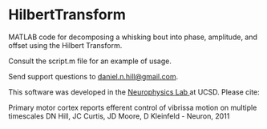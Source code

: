 HilbertTransform
================

MATLAB code for decomposing a whisking bout into phase, amplitude, and offset using the Hilbert Transform.

Consult the script.m file for an example of usage.

Send support questions to daniel.n.hill@gmail.com.

This software was developed in the <a href='http://physics.ucsd.edu/neurophysics'> Neurophysics Lab <a> at UCSD.  Please cite:

Primary motor cortex reports efferent control of vibrissa motion on multiple timescales
DN Hill, JC Curtis, JD Moore, D Kleinfeld - Neuron, 2011
